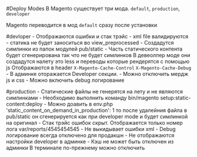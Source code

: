 #Deploy Modes
В Magento существует три мода.
`default`, `production`, `developer`

Magento переводится в мод `default` сразу после установки


#devloper
	- Отображаются ошибки и стак трэйс
	- xml file валидируются
	- статика не будет заноситься во view_preprocessed
	- Создадутся симлинки из папок модулей pub/static
	- Часть статического контента будет сгенерирована так что не будет симлинков
	  В девеолпер моде они создадутся налету это less и переводы которые рендерятся с помощью js 
	  Отображаются в header `X-Magento-Cache-Control` `X-Magento-Cache-Debug`
	- В админке оторажается Developer секции.
	- Можно отключить мердж js и  css 
	- Можно включить debug логирование


 #production
	- Cтатические файлы не генерятся на лету и не являются симлинками
	- Необходимо выполнить команду bin/magento setup:static-content:deploy
	- Можно доавить в env.php 'static_content_on_demand_in_production': 1
	  то после удалейния файла в pub/static
	  он сгенерируется как при developer mode
	  и будет симлинкой на оригинал
	- Cтак трэйс ошибок скрыт. Отображается только номер лога var/reports/4545454545
	- Не выкидывает ошибки xml
	- Debug логирование всегда отключено для продакшн
	- Не отображаются настройки developer в админке
	- Кэш не может быть отключен из админки
	  В терминале по-прежнему можно отключить


